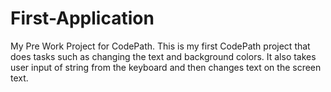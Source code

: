 # First-Application
My Pre Work Project for CodePath. This is my first CodePath project that does tasks such as changing the text and background colors. It also takes user input of string from the keyboard and then changes text on the screen text.
